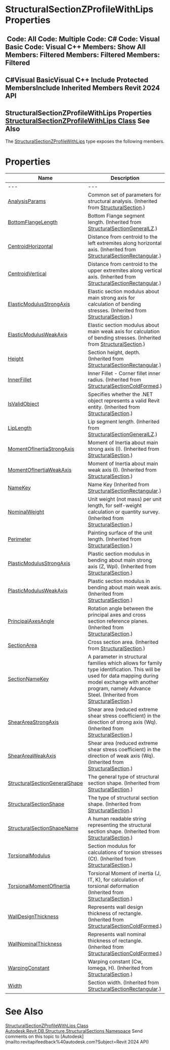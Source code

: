 # StructuralSectionZProfileWithLips Properties

﻿
 Code: All Code: Multiple Code: C# Code: Visual Basic Code: Visual C++  Members: Show All Members: Filtered Members: Filtered Members: Filtered   
---  
C#Visual BasicVisual C++
Include Protected MembersInclude Inherited Members
Revit 2024 API  
---  
StructuralSectionZProfileWithLips Properties  
[StructuralSectionZProfileWithLips Class](1bb025ef-184a-e42b-3510-ec01dafa0df7.md "StructuralSectionZProfileWithLips Class") See Also  
---  
The [StructuralSectionZProfileWithLips](1bb025ef-184a-e42b-3510-ec01dafa0df7.md "StructuralSectionZProfileWithLips Class") type exposes the following members.
# Properties
| Name | Description |
| --- | --- |
| --- | --- | --- |
| [AnalysisParams](4c191d6a-f25f-1af2-2ce5-18343d28d4ce.md "AnalysisParams Property") | Common set of parameters for structural analysis.  (Inherited from [StructuralSection](65b59d7d-bd7b-c71b-7159-dfc506a912ee.md "StructuralSection Class").) |
| [BottomFlangeLength](37c21158-3e55-a913-050e-a035e564118f.md "BottomFlangeLength Property") | Bottom Flange segment length.  (Inherited from [StructuralSectionGeneralLZ](2347f79c-491f-58af-e5fd-766bc98da255.md "StructuralSectionGeneralLZ Class").) |
| [CentroidHorizontal](a6c68150-d9b2-c3fd-3db9-14dece655a34.md "CentroidHorizontal Property") | Distance from centroid to the left extremites along horizontal axis.  (Inherited from [StructuralSectionRectangular](fc038108-6279-839c-285b-effe342b4491.md "StructuralSectionRectangular Class").) |
| [CentroidVertical](d1646583-980a-d69a-60a0-4b3b23c14c94.md "CentroidVertical Property") | Distance from centroid to the upper extremites along vertical axis.  (Inherited from [StructuralSectionRectangular](fc038108-6279-839c-285b-effe342b4491.md "StructuralSectionRectangular Class").) |
| [ElasticModulusStrongAxis](31a1f174-8174-5010-09e4-04d73db10028.md "ElasticModulusStrongAxis Property") | Elastic section modulus about main strong axis for calculation of bending stresses.  (Inherited from [StructuralSection](65b59d7d-bd7b-c71b-7159-dfc506a912ee.md "StructuralSection Class").) |
| [ElasticModulusWeakAxis](886adb1b-5f71-6863-5ccb-f7d754cb4066.md "ElasticModulusWeakAxis Property") | Elastic section modulus about main weak axis for calculation of bending stresses.  (Inherited from [StructuralSection](65b59d7d-bd7b-c71b-7159-dfc506a912ee.md "StructuralSection Class").) |
| [Height](94346a2d-e3ef-7f95-ef95-b80e0dcd4182.md "Height Property") | Section height, depth.  (Inherited from [StructuralSectionRectangular](fc038108-6279-839c-285b-effe342b4491.md "StructuralSectionRectangular Class").) |
| [InnerFillet](838cd22d-ed36-4638-5596-53629bc519a7.md "InnerFillet Property") | Inner Fillet - Corner fillet inner radius.  (Inherited from [StructuralSectionColdFormed](f77557fc-2bc9-e1f9-5984-57cbbe93508a.md "StructuralSectionColdFormed Class").) |
| [IsValidObject](18ce7bab-ee56-648f-cf8e-2bebdd0be20b.md "IsValidObject Property") | Specifies whether the .NET object represents a valid Revit entity.  (Inherited from [StructuralSection](65b59d7d-bd7b-c71b-7159-dfc506a912ee.md "StructuralSection Class").) |
| [LipLength](cbdb5460-ca39-0a5b-e965-97fa4f12822b.md "LipLength Property") | Lip segment length.  (Inherited from [StructuralSectionGeneralLZ](2347f79c-491f-58af-e5fd-766bc98da255.md "StructuralSectionGeneralLZ Class").) |
| [MomentOfInertiaStrongAxis](9f8db16a-595d-4816-9156-02a8b60f89c6.md "MomentOfInertiaStrongAxis Property") | Moment of Inertia about main strong axis (I).  (Inherited from [StructuralSection](65b59d7d-bd7b-c71b-7159-dfc506a912ee.md "StructuralSection Class").) |
| [MomentOfInertiaWeakAxis](d3ad4b40-8ef5-6136-e614-e401f0015d97.md "MomentOfInertiaWeakAxis Property") | Moment of Inertia about main weak axis (I).  (Inherited from [StructuralSection](65b59d7d-bd7b-c71b-7159-dfc506a912ee.md "StructuralSection Class").) |
| [NameKey](c5556cc7-6dad-ed03-0ca4-82e4d5720d56.md "NameKey Property") | Name Key  (Inherited from [StructuralSectionRectangular](fc038108-6279-839c-285b-effe342b4491.md "StructuralSectionRectangular Class").) |
| [NominalWeight](99ef3fbe-1ba0-bd35-4ab8-b0253ecf3015.md "NominalWeight Property") | Unit weight (not mass) per unit length, for self-weight calculation or quantity survey.  (Inherited from [StructuralSection](65b59d7d-bd7b-c71b-7159-dfc506a912ee.md "StructuralSection Class").) |
| [Perimeter](8bd879d0-f11e-48ed-8263-c9fe06cba985.md "Perimeter Property") | Painting surface of the unit length.  (Inherited from [StructuralSection](65b59d7d-bd7b-c71b-7159-dfc506a912ee.md "StructuralSection Class").) |
| [PlasticModulusStrongAxis](91129434-1978-f030-1de6-fd37351ec936.md "PlasticModulusStrongAxis Property") | Plastic section modulus in bending about main strong axis (Z, Wpl).  (Inherited from [StructuralSection](65b59d7d-bd7b-c71b-7159-dfc506a912ee.md "StructuralSection Class").) |
| [PlasticModulusWeakAxis](48e68105-492a-981d-ba65-6771348939b3.md "PlasticModulusWeakAxis Property") | Plastic section modulus in bending about main weak axis.  (Inherited from [StructuralSection](65b59d7d-bd7b-c71b-7159-dfc506a912ee.md "StructuralSection Class").) |
| [PrincipalAxesAngle](d796e040-5454-5f20-588c-fa55598dd92f.md "PrincipalAxesAngle Property") | Rotation angle between the principal axes and cross section reference planes.  (Inherited from [StructuralSection](65b59d7d-bd7b-c71b-7159-dfc506a912ee.md "StructuralSection Class").) |
| [SectionArea](568c100d-245b-f420-f772-60852795c33d.md "SectionArea Property") | Cross section area.  (Inherited from [StructuralSection](65b59d7d-bd7b-c71b-7159-dfc506a912ee.md "StructuralSection Class").) |
| [SectionNameKey](21929d86-c079-60d2-7c8d-209c11d9ab1c.md "SectionNameKey Property") | A parameter in structural families which allows for family type identification. This will be used for data mapping during model exchange with another program, namely Advance Steel.  (Inherited from [StructuralSection](65b59d7d-bd7b-c71b-7159-dfc506a912ee.md "StructuralSection Class").) |
| [ShearAreaStrongAxis](f17e42b3-e2d2-f20a-dd03-f47e070b5d2f.md "ShearAreaStrongAxis Property") | Shear area (reduced extreme shear stress coefficient) in the direction of strong axis (Wq).  (Inherited from [StructuralSection](65b59d7d-bd7b-c71b-7159-dfc506a912ee.md "StructuralSection Class").) |
| [ShearAreaWeakAxis](93517470-a8b5-0142-cb56-348ae2f48416.md "ShearAreaWeakAxis Property") | Shear area (reduced extreme shear stress coefficient) in the direction of weak axis (Wq).  (Inherited from [StructuralSection](65b59d7d-bd7b-c71b-7159-dfc506a912ee.md "StructuralSection Class").) |
| [StructuralSectionGeneralShape](798932c4-8fde-4c1f-1dc4-1b5524bdee9d.md "StructuralSectionGeneralShape Property") | The general type of structural section shape.  (Inherited from [StructuralSection](65b59d7d-bd7b-c71b-7159-dfc506a912ee.md "StructuralSection Class").) |
| [StructuralSectionShape](bd64b961-346b-e508-b36a-889a69af92fd.md "StructuralSectionShape Property") | The type of structural section shape.  (Inherited from [StructuralSection](65b59d7d-bd7b-c71b-7159-dfc506a912ee.md "StructuralSection Class").) |
| [StructuralSectionShapeName](9d2eed14-e1cc-2241-d01d-72f3ba092cf4.md "StructuralSectionShapeName Property") | A human readable string representing the structural section shape.  (Inherited from [StructuralSection](65b59d7d-bd7b-c71b-7159-dfc506a912ee.md "StructuralSection Class").) |
| [TorsionalModulus](4c0e7fec-a2c0-eb35-188b-4e15e976887d.md "TorsionalModulus Property") | Section modulus for calculations of torsion stresses (Ct).  (Inherited from [StructuralSection](65b59d7d-bd7b-c71b-7159-dfc506a912ee.md "StructuralSection Class").) |
| [TorsionalMomentOfInertia](26d9558e-ef79-6b2b-b32b-a18091e0f0f5.md "TorsionalMomentOfInertia Property") | Torsional Moment of inertia (J, IT, K), for calculation of torsional deformation  (Inherited from [StructuralSection](65b59d7d-bd7b-c71b-7159-dfc506a912ee.md "StructuralSection Class").) |
| [WallDesignThickness](101a37ce-d027-cc5e-3918-a79fa2daccb9.md "WallDesignThickness Property") | Represents wall design thickness of rectangle.  (Inherited from [StructuralSectionColdFormed](f77557fc-2bc9-e1f9-5984-57cbbe93508a.md "StructuralSectionColdFormed Class").) |
| [WallNominalThickness](9502e8b6-b41f-04fd-b478-ef11966bc0dc.md "WallNominalThickness Property") | Represents wall nominal thickness of rectangle.  (Inherited from [StructuralSectionColdFormed](f77557fc-2bc9-e1f9-5984-57cbbe93508a.md "StructuralSectionColdFormed Class").) |
| [WarpingConstant](634be9be-d9d2-b0cd-8f89-f856554b8035.md "WarpingConstant Property") | Warping constant (Cw, Iomega, H).  (Inherited from [StructuralSection](65b59d7d-bd7b-c71b-7159-dfc506a912ee.md "StructuralSection Class").) |
| [Width](9c2ac3b1-18a3-2986-d47c-fb1aa5b5c22e.md "Width Property") | Section width.  (Inherited from [StructuralSectionRectangular](fc038108-6279-839c-285b-effe342b4491.md "StructuralSectionRectangular Class").) |

# See Also
[StructuralSectionZProfileWithLips Class](1bb025ef-184a-e42b-3510-ec01dafa0df7.md "StructuralSectionZProfileWithLips Class")
[Autodesk.Revit.DB.Structure.StructuralSections Namespace](09862f38-63f6-a5f8-e560-ae775901bc92.md "Autodesk.Revit.DB.Structure.StructuralSections Namespace")
Send comments on this topic to [Autodesk](mailto:revitapifeedback%40autodesk.com?Subject=Revit 2024 API)